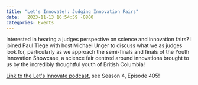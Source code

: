 ```yaml
---
title: "Let's Innovate!: Judging Innovation Fairs"
date:   2023-11-13 16:54:59 -0800
categories: Events 
---
```


Interested in hearing a judges perspective on science and innovation fairs? I joined Paul Tiege with host Michael Unger to discuss what we as judges look for, particularly as we approach the semi-finals and finals of the Youth Innovation Showcase, a science fair centred around innovations brought to us by the incredibly thoughtful youth of British Columbia!

<a href="https://www.sciencefairs.ca/get-inspired/let-s-innovate!-podcast/">Link to the Let's Innovate podcast</a>, see Season 4, Episode 405!
